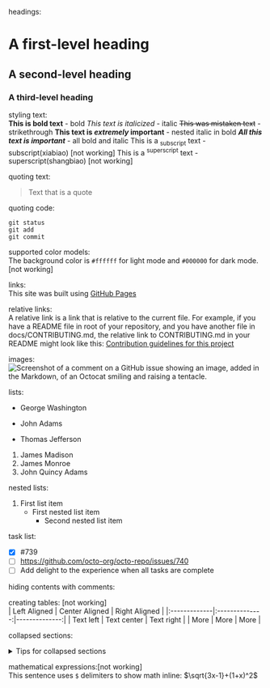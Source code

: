 headings:  
# A first-level heading
## A second-level heading
### A third-level heading

styling text:  
**This is bold text** - bold
_This text is italicized_ - italic
~~This was mistaken text~~ - strikethrough
**This text is _extremely_ important** - nested italic in bold
***All this text is important*** - all bold and italic
This is a <sub>subscript</sub> text - subscript(xiabiao) [not working]
This is a <sup>superscript</sup> text - superscript(shangbiao) [not working]

quoting text:  
> Text that is a quote

quoting code:  
```
git status
git add
git commit
```
supported color models:  
The background color is `#ffffff` for light mode and `#000000` for dark mode. [not working]

links:  
This site was built using [GitHub Pages](https://pages.github.com/)

relative links:  
A relative link is a link that is relative to the current file. For example, if you have a README file in root of your repository, and you have another file in docs/CONTRIBUTING.md, the relative link to CONTRIBUTING.md in your README might look like this:
[Contribution guidelines for this project](docs/CONTRIBUTING.md)

images:  
![Screenshot of a comment on a GitHub issue showing an image, added in the Markdown, of an Octocat smiling and raising a tentacle.](https://myoctocat.com/assets/images/base-octocat.svg)

lists:  
- George Washington
* John Adams
+ Thomas Jefferson

1. James Madison
2. James Monroe
3. John Quincy Adams

nested lists:  
1. First list item
   - First nested list item
     - Second nested list item

task list:  
- [x] #739
- [ ] https://github.com/octo-org/octo-repo/issues/740
- [ ] Add delight to the experience when all tasks are complete 

hiding contents with comments:  
<!-- This content will not appear in the rendered Markdown -->

creating tables: [not working]  
| Left Aligned | Center Aligned | Right Aligned |
|:-------------|:--------------:|--------------:|
| Text left    | Text center    | Text right    |
| More         | More           | More          |

collapsed sections:  
<details>
<summary>Tips for collapsed sections</summary>

### You can add a header
You can add text within a collapsed section.
You can add an image or a code block, too.
```python
   print("hello world") 
```
</details>

mathematical expressions:[not working]  
This sentence uses `$` delimiters to show math inline:  $\sqrt{3x-1}+(1+x)^2$


